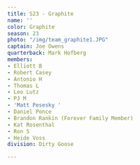 ```yaml
---
title: S23 - Graphite
name: ''
color: Graphite
season: 23
photo: "/img/team_graphite1.JPG"
captain: Joe Owens
quarterback: Mark Hofberg
members:
- Elliott B
- Robert Casey
- Antonio H
- Thomas L
- Leo Lutz
- PJ M
- 'Matt Pesesky '
- Daniel Ponce
- Brandon Rankin (Forever Family Member)
- Kat Rosenthal
- Ron S
- Heide Voss
division: Dirty Goose

---
```

